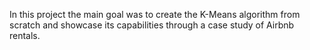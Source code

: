 In this project the main goal was to create the K-Means algorithm from scratch and showcase its capabilities through a case study of Airbnb rentals.
